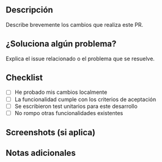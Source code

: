 ## Descripción

Describe brevemente los cambios que realiza este PR.

## ¿Soluciona algún problema?

Explica el issue relacionado o el problema que se resuelve.

## Checklist

- [ ] He probado mis cambios localmente
- [ ] La funcionalidad cumple con los criterios de aceptación
- [ ] Se escribieron test unitarios para este desarrollo
- [ ] No rompo otras funcionalidades existentes

## Screenshots (si aplica)

## Notas adicionales
